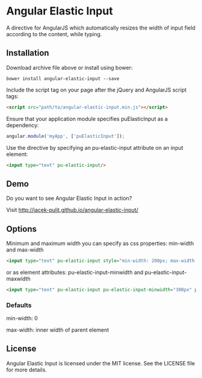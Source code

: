 Angular Elastic Input
=====================

A directive for AngularJS which automatically resizes the width of input field according to the content, while typing.

## Installation

Download archive file above or install using bower:
```
bower install angular-elastic-input --save
```

Include the script tag on your page after the jQuery and AngularJS script tags:
```html
<script src="path/to/angular-elastic-input.min.js"></script>
```

Ensure that your application module specifies puElasticInput as a dependency:
```javascript
angular.module('myApp', ['puElasticInput']);
```

Use the directive by specifying an pu-elastic-input attribute on an input element:
```html
<input type="text" pu-elastic-input/>
```

## Demo

Do you want to see Angular Elastic Input in action?

Visit http://jacek-pulit.github.io/angular-elastic-input/

## Options

Minimum and maximum width you can specify as css properties: min-width and max-width

```html
<input type="text" pu-elastic-input style="min-width: 200px; max-width: 400px;"/>
```

or as element attributes: pu-elastic-input-minwidth and pu-elastic-input-maxwidth

```html
<input type="text" pu-elastic-input pu-elastic-input-minwidth="300px" pu-elastic-input-maxwidth="none"/>
```
### Defaults

min-width: 0

max-width: inner width of parent element

## License

Angular Elastic Input is licensed under the MIT license. See the LICENSE file for more details.

